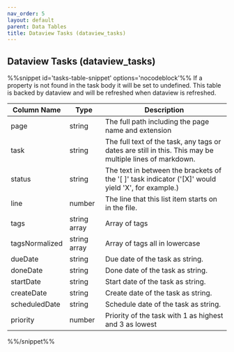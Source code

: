```yaml
---
nav_order: 5
layout: default
parent: Data Tables
title: Dataview Tasks (dataview_tasks)
---
```

## Dataview Tasks (dataview_tasks)

%%snippet id='tasks-table-snippet' options='nocodeblock'%%
If a property is not found in the task body it will be set to undefined. This table
is backed by dataview and will be refreshed when dataview is refreshed.

| Column Name    | Type         | Description                                                                                             |
| -------------- | ------------ | ------------------------------------------------------------------------------------------------------- |
| page           | string       | The full path including the page name and extension                                                     |
| task           | string       | The full text of the task, any tags or dates are still in this. This may be multiple lines of markdown. |
| status         | string       | The text in between the brackets of the '[ ]' task indicator ('[X]' would yield 'X', for example.)      |
| line           | number       | The line that this list item starts on in the file.                                                     |
| tags           | string array | Array of tags                                                                                           |
| tagsNormalized | string array | Array of tags all in lowercase                                                                          |
| dueDate        | string       | Due date of the task as string.                                                                         |
| doneDate       | string       | Done date of the task as string.                                                                        |
| startDate      | string       | Start date of the task as string.                                                                       |
| createDate     | string       | Create date of the task as string.                                                                      |
| scheduledDate  | string       | Schedule date of the task as string.                                                                    |
| priority       | number       | Priority of the task with 1 as highest and 3 as lowest                                                  |
%%/snippet%%

